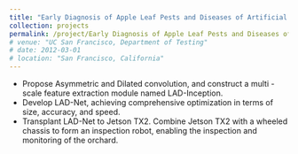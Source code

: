 ```yaml
---
title: "Early Diagnosis of Apple Leaf Pests and Diseases of Artificial Intelligence and Inspection Robots"
collection: projects
permalink: /project/Early Diagnosis of Apple Leaf Pests and Diseases of Artificial Intelligence and Inspection Robots
# venue: "UC San Francisco, Department of Testing"
# date: 2012-03-01
# location: "San Francisco, California"
---
```


* Propose Asymmetric and Dilated convolution, and construct a multi - scale feature extraction module named LAD-Inception.
* Develop LAD-Net, achieving comprehensive optimization in terms of size, accuracy, and speed.
* Transplant LAD-Net to Jetson TX2. Combine Jetson TX2 with a wheeled chassis to form an inspection robot, enabling the inspection and monitoring of the orchard.